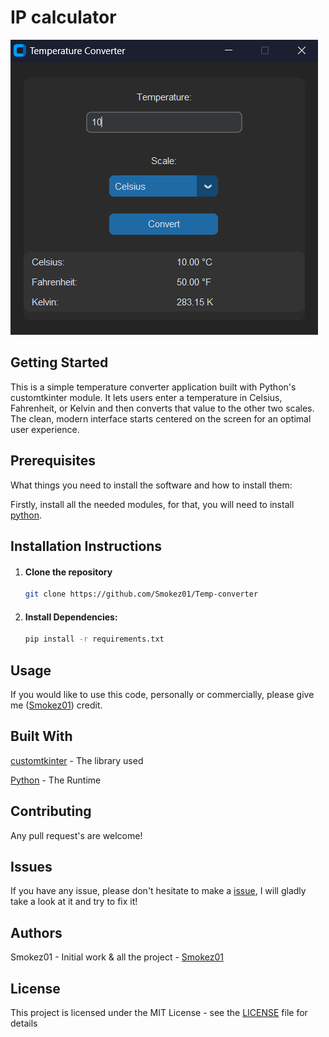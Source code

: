 # IP calculator

![Clean & Simple Design](showcase.png)

## Getting Started

This is a simple temperature converter application built with Python's customtkinter module. It lets users enter a temperature in Celsius, Fahrenheit, or Kelvin and then converts that value to the other two scales. The clean, modern interface starts centered on the screen for an optimal user experience.

## Prerequisites

What things you need to install the software and how to install them:

Firstly, install all the needed modules, for that, you will need to install [python](https://www.python.org/downloads/).

## Installation Instructions

1. #### Clone the repository
   
   ```bash
   git clone https://github.com/Smokez01/Temp-converter
   ```
   
2. #### Install Dependencies:

   ```bash
   pip install -r requirements.txt
   ```

## Usage

If you would like to use this code, personally or commercially, please give me ([Smokez01](https://github.com/Smokez01)) credit.

## Built With

[customtkinter](https://customtkinter.tomschimansky.com/) - The library used

[Python](https://www.python.org/) - The Runtime

## Contributing
Any pull request's are welcome!

## Issues

If you have any issue, please don't hesitate to make a [issue](https://github.com/Smokez01/Temp-converter/issues), I will gladly take a look at it and try to fix it!

## Authors

Smokez01 - Initial work & all the project - [Smokez01](https://github.com/Smokez01)

## License

This project is licensed under the MIT License - see the [LICENSE](https://github.com/Smokez01/IP-Calculator/blob/main/LICENSE) file for details
